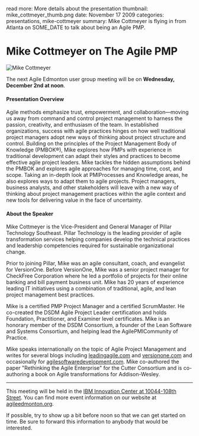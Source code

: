 read more: More details about the presentation
thumbnail: mike_cottmeyer_thumb.png
date: November 17 2009
categories: presentations, mike-cottmeyer
summary: Mike Cottmeyer is flying in from Atlanta on SOME_DATE to talk about being an Agile PMP.

#  Mike Cottmeyer on The Agile PMP

![Mike Cottmeyer](/attachments/mike_cottmeyer_resized.jpg)

The next Agile Edmonton user group meeting will be on **Wednesday, December 2nd at noon**.

#### Presentation Overview

Agile methods emphasize trust, empowerment, and collaboration—moving us away from command and control project management to harness the passion, creativity, and enthusiasm of the team. In established organizations, success with agile practices hinges on how well traditional project managers adopt new ways of thinking about project structure and control. Building on the principles of the Project Management Body of Knowledge (PMBOK®), Mike explores how PMPs with experience in traditional development can adapt their styles and practices to become effective agile project leaders. Mike tackles the hidden assumptions behind the PMBOK and explores agile approaches for managing time, cost, and scope. Taking an in-depth look at PMIProcesses and Knowledge areas, he also explores ways to adapt them to agile projects. Project managers, business analysts, and other stakeholders will leave with a new way of thinking about project management practices within the agile context and new tools for delivering value in the face of uncertainty.

#### About the Speaker

Mike Cottmeyer is the Vice-President and General Manager of Pillar Technology Southeast. Pillar Technology is the leading provider of agile transformation services helping companies develop the technical practices and leadership competencies required for sustainable organizational change.

Prior to joining Pillar, Mike was an agile consultant, coach, and evangelist for VersionOne. Before VersionOne, Mike was a senior project manager for CheckFree Corporation where he led a portfolio of projects for their online banking and bill payment business unit. Mike has 20 years of experience leading IT initiatives using a combination of traditional, agile, and lean project management best practices.

Mike is a certified PMP Project Manager and a certified ScrumMaster. He co-created the DSDM Agile Project Leader certification and holds Foundation, Practitioner, and Examiner level certificates. Mike is an honorary member of the DSDM Consortium, a founder of the Lean Software and Systems Consortium, and helping lead the AgilePMICommunity of Practice.

Mike speaks internationally on the topic of Agile Project Management and writes for several blogs including [leadingagile.com](http://www.leadingagile.com) and [versionone.com](http://blog.versionone.com) and occasionally for [agilesoftwaredevelopment.com](http://www.agilesoftwaredevelopment.com). Mike co-authored the paper "Rethinking the Agile Enterprise" for the Cutter Consortium and is co-authoring a book on Agile transformations for Addison-Wesley.

---

This meeting will be held in the [IBM Innovation Center at 10044-108th Street](http://maps.google.ca/maps?hl=en&safe=off&q=10044-108th+Street,edmonton,ab&ie=UTF8&hq=&hnear=10044+108+St+NW,+Edmonton,+Division+No.+11,+Alberta+T5J+3S7&gl=ca&ei=cJ9ZTLmPKNntnQev7_mxCQ&ved=0CBUQ8gEwAA&t=h&z=16). You can find more event information on our website at [agileedmonton.org](http://agileedmonton.org).

If possible, try to show up a bit before noon so that we can get started on time. Be sure to forward this information to anybody that would be interested.

